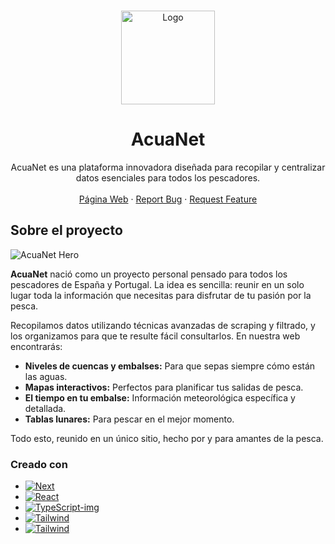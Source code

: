 <!-- Improved compatibility of back to top link: See: https://github.com/othneildrew/Best-README-Template/pull/73 -->

<a id="readme-top"></a>

<!--
*** Thanks for checking out the Best-README-Template. If you have a suggestion
*** that would make this better, please fork the repo and create a pull request
*** or simply open an issue with the tag "enhancement".
*** Don't forget to give the project a star!
*** Thanks again! Now go create something AMAZING! :D
-->

<!-- PROJECT SHIELDS -->
<!--
*** I'm using markdown "reference style" links for readability.
*** Reference links are enclosed in brackets [ ] instead of parentheses ( ).
*** See the bottom of this document for the declaration of the reference variables
*** for contributors-url, forks-url, etc. This is an optional, concise syntax you may use.
*** https://www.markdownguide.org/basic-syntax/#reference-style-links
-->

<!-- PROJECT LOGO -->
<br />
<div align="center">
  <a href="https://github.com/github_username/repo_name">
    <img src="https://i.imgur.com/GG54PMK.png" alt="Logo" width="150" height="150">
  </a>

  # AcuaNet

  <p align="center">
    AcuaNet es una plataforma innovadora diseñada para recopilar y centralizar datos esenciales para todos los pescadores.
    <br />
    <br />
    <a href="https://www.acuanet.es/">Página Web</a>
    &middot;
    <a href="https://github.com/DvzZDev/AcuaNet/issues/new?labels=bug&template=bug-report---.md">Report Bug</a>
    &middot;
    <a href="https://github.com/DvzZDev/AcuaNet/issues/new?labels=enhancement&template=feature-request---.md">Request Feature</a>
  </p>
</div>

<!-- ABOUT THE PROJECT -->

## Sobre el proyecto

![AcuaNet Hero](https://i.imgur.com/bjEFoZe.png)

**AcuaNet** nació como un proyecto personal pensado para todos los pescadores de España y Portugal. La idea es sencilla: reunir en un solo lugar toda la información que necesitas para disfrutar de tu pasión por la pesca.

Recopilamos datos utilizando técnicas avanzadas de scraping y filtrado, y los organizamos para que te resulte fácil consultarlos. En nuestra web encontrarás:

- **Niveles de cuencas y embalses:** Para que sepas siempre cómo están las aguas.
- **Mapas interactivos:** Perfectos para planificar tus salidas de pesca.
- **El tiempo en tu embalse:** Información meteorológica específica y detallada.
- **Tablas lunares:** Para pescar en el mejor momento.

Todo esto, reunido en un único sitio, hecho por y para amantes de la pesca.

### Creado con

- [![Next][Next.js]][Next-url]
- [![React][React.js]][React-url]
- [![TypeScript-img]][TypeScript-url]
- [![Tailwind][Tailwind-img]][Tailwind-url]
- [![Tailwind][SupaBase-img]][SupaBase-url]

<!-- MARKDOWN LINKS & IMAGES -->
<!-- https://www.markdownguide.org/basic-syntax/#reference-style-links -->

[contributors-shield]: https://img.shields.io/github/contributors/github_username/repo_name.svg?style=for-the-badge
[contributors-url]: https://github.com/github_username/repo_name/graphs/contributors
[forks-shield]: https://img.shields.io/github/forks/github_username/repo_name.svg?style=for-the-badge
[forks-url]: https://github.com/github_username/repo_name/network/members
[stars-shield]: https://img.shields.io/github/stars/github_username/repo_name.svg?style=for-the-badge
[stars-url]: https://github.com/github_username/repo_name/stargazers
[issues-shield]: https://img.shields.io/github/issues/github_username/repo_name.svg?style=for-the-badge
[issues-url]: https://github.com/github_username/repo_name/issues
[license-shield]: https://img.shields.io/github/license/github_username/repo_name.svg?style=for-the-badge
[license-url]: https://github.com/github_username/repo_name/blob/master/LICENSE.txt
[Next.js]: https://img.shields.io/badge/next.js-000000?style=for-the-badge&logo=nextdotjs&logoColor=white
[Next-url]: https://nextjs.org/
[React.js]: https://img.shields.io/badge/React-20232A?style=for-the-badge&logo=react&logoColor=61DAFB
[React-url]: https://reactjs.org/
[Tailwind-img]: https://img.shields.io/badge/Tailwind_CSS-grey?style=for-the-badge&logo=tailwind-css&logoColor=38B2AC
[Tailwind-url]: https://tailwindcss.com/
[TypeScript-img]: https://img.shields.io/badge/TypeScript-3178C6?style=for-the-badge&logo=typescript&logoColor=white
[TypeScript-url]: https://www.typescriptlang.org/
[SupaBase-img]: https://shields.io/badge/supabase-black?logo=supabase&style=for-the-badge
[SupaBase-url]: https://supabase.com/
